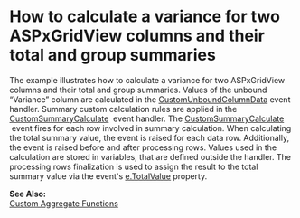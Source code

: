 # How to calculate a variance for two ASPxGridView columns and their total and group summaries


<p>The example illustrates how to calculate a variance for two ASPxGridView columns and their total and group summaries. Values of the unbound “Variance” column are calculated in the <a href="http://documentation.devexpress.com/#AspNet/DevExpressWebASPxGridViewASPxGridView_CustomUnboundColumnDatatopic"><u>CustomUnboundColumnData</u></a> event handler. Summary custom calculation rules are applied in the <a href="https://documentation.devexpress.com/#AspNet/DevExpressWebASPxGridBase_CustomSummaryCalculatetopic">CustomSummaryCalculate</a>  event handler. The <a href="https://documentation.devexpress.com/#AspNet/DevExpressWebASPxGridBase_CustomSummaryCalculatetopic">CustomSummaryCalculate</a>  event fires for each row involved in summary calculation. When calculating the total summary value, the event is raised for each data row. Additionally, the event is raised before and after processing rows. Values used in the calculation are stored in variables, that are defined outside the handler. The processing rows finalization is used to assign the result to the total summary value via the event's <a href="http://documentation.devexpress.com/#CoreLibraries/DevExpressDataCustomSummaryEventArgs_TotalValuetopic"><u>e.TotalValue</u></a> property.</p>
<p><strong>See Also:</strong><strong><br> </strong><a href="http://documentation.devexpress.com/#AspNet/CustomDocument3762"><u>Custom Aggregate Functions</u></a></p>

<br/>


